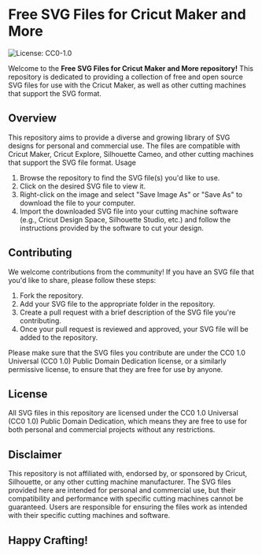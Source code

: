 # Free SVG Files for Cricut Maker and More

![License: CC0-1.0](https://img.shields.io/badge/License-CC0%201.0-lightgrey.svg)

Welcome to the **Free SVG Files for Cricut Maker and More repository!** This repository is dedicated to providing a collection of free and open source SVG files for use with the Cricut Maker, as well as other cutting machines that support the SVG format.

## Overview

This repository aims to provide a diverse and growing library of SVG designs for personal and commercial use. The files are compatible with Cricut Maker, Cricut Explore, Silhouette Cameo, and other cutting machines that support the SVG file format.
Usage

1. Browse the repository to find the SVG file(s) you'd like to use.
2. Click on the desired SVG file to view it.
3. Right-click on the image and select "Save Image As" or "Save As" to download the file to your computer.
4. Import the downloaded SVG file into your cutting machine software (e.g., Cricut Design Space, Silhouette Studio, etc.) and follow the instructions provided by the software to cut your design.

## Contributing

We welcome contributions from the community! If you have an SVG file that you'd like to share, please follow these steps:

1. Fork the repository.
2. Add your SVG file to the appropriate folder in the repository.
3. Create a pull request with a brief description of the SVG file you're contributing.
4. Once your pull request is reviewed and approved, your SVG file will be added to the repository.

Please make sure that the SVG files you contribute are under the CC0 1.0 Universal (CC0 1.0) Public Domain Dedication license, or a similarly permissive license, to ensure that they are free for use by anyone.

## License

All SVG files in this repository are licensed under the CC0 1.0 Universal (CC0 1.0) Public Domain Dedication, which means they are free to use for both personal and commercial projects without any restrictions.

## Disclaimer

This repository is not affiliated with, endorsed by, or sponsored by Cricut, Silhouette, or any other cutting machine manufacturer. The SVG files provided here are intended for personal and commercial use, but their compatibility and performance with specific cutting machines cannot be guaranteed. Users are responsible for ensuring the files work as intended with their specific cutting machines and software.

## Happy Crafting!

